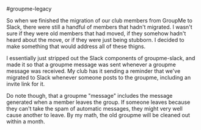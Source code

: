 #groupme-legacy

So when we finished the migration of our club members from GroupMe to Slack, there were still a handful of members that hadn't migrated. I wasn't sure if they were old members that had moved, if they somehow hadn't heard about the move, or if they were just being stubborn. I decided to make something that would address all of these thigns.

I essentially just stripped out the Slack components of groupme-slack, and made it so that a groupme message was sent whenever a groupme message was received. My club has it sending a reminder that we've migrated to Slack whenever someone posts to the groupme, including an invite link for it. 

Do note though, that a groupme "message" includes the message generated when a member leaves the group. If someone leaves because they can't take the spam of automatic messages, they might very well cause another to leave. By my math, the old groupme will be cleaned out within a month. 
